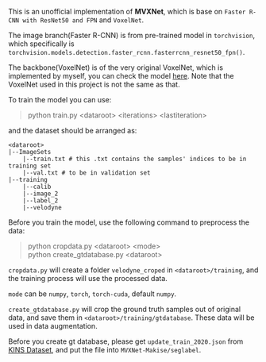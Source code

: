This is an unofficial implementation of <b>MVXNet</b>, 
which is base on `Faster R-CNN with ResNet50 and FPN` and 
`VoxelNet`.

The image branch(Faster R-CNN) is from pre-trained model in 
`torchvision`, which specifically is `torchvision.models.detection.faster_rcnn.fasterrcnn_resnet50_fpn()`.

The backbone(VoxelNet) is of the very original VoxelNet, which
is implemented by myself, you can check the model [here](https://github.com/MakiseChris666/VoxelNet-Makise).
Note that the VoxelNet used in this project is not the same as that.

To train the model you can use: 
> python train.py &lt;dataroot&gt; &lt;iterations&gt; &lt;lastiteration&gt;

and the dataset should be arranged as:

``````````
<dataroot>
|--ImageSets  
    |--train.txt # this .txt contains the samples' indices to be in training set 
    |--val.txt # to be in validation set 
|--training 
    |--calib 
    |--image_2 
    |--label_2 
    |--velodyne
````````````

Before you train the model, use the following command to preprocess the data:
> python cropdata.py &lt;dataroot&gt; &lt;mode&gt; \
> python create_gtdatabase.py &lt;dataroot&gt;

`cropdata.py` will create a folder `velodyne_croped` in 
`<dataroot>/training`, and the training process will use
the processed data.

`mode` can be `numpy`, `torch`, `torch-cuda`, default `numpy`.

`create_gtdatabase.py` will crop the ground truth samples out
of original data, and save them in `<dataroot>/training/gtdatabase`.
These data will be used in data augmentation.

Before you create gt database, please get `update_train_2020.json`
from [KINS Dataset](https://github.com/qqlu/Amodal-Instance-Segmentation-through-KINS-Dataset),
and put the file into `MVXNet-Makise/seglabel`.